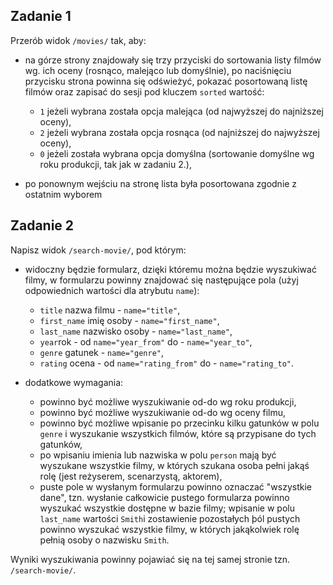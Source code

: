 ## Zadanie 1
Przerób widok `/movies/` tak, aby:
* na górze strony znajdowały się trzy przyciski do sortowania listy filmów wg. ich oceny 
(rosnąco, malejąco lub domyślnie), po naciśnięciu przycisku strona powinna się odświeżyć, 
pokazać posortowaną listę filmów oraz zapisać do sesji pod kluczem `sorted` wartość: 
   * `1` jeżeli wybrana została opcja malejąca (od najwyższej do najniższej oceny), 
   * `2` jeżeli wybrana została opcja rosnąca (od najniższej do najwyższej oceny),
   * `0` jeżeli została wybrana opcja domyślna (sortowanie domyślne wg roku produkcji, tak jak w zadaniu 2.),

* po ponownym wejściu na stronę lista była posortowana zgodnie z ostatnim wyborem


## Zadanie 2
Napisz widok `/search-movie/`, pod którym:

* widoczny będzie formularz, dzięki któremu można będzie wyszukiwać filmy, 
w formularzu powinny znajdować się następujące pola (użyj odpowiednich wartości dla atrybutu `name`):
   * `title` nazwa filmu - `name="title"`, 
   * `first_name` imię osoby - `name="first_name"`,
   * `last_name` nazwisko osoby - `name="last_name"`,
   * `year`rok - od `name="year_from"` do - `name="year_to"`,
   * `genre` gatunek - `name="genre"`, 
   * `rating` ocena - od `name="rating_from"` do - `name="rating_to"`.

* dodatkowe wymagania:
   * powinno być możliwe wyszukiwanie od-do wg roku produkcji, 
   * powinno być możliwe wyszukiwanie od-do wg oceny filmu,
   * powinno być możliwe wpisanie po przecinku kilku gatunków w polu `genre` i wyszukanie wszystkich filmów, 
   które są przypisane do tych gatunków,
   * po wpisaniu imienia lub nazwiska w polu `person` mają być wyszukane wszystkie filmy, 
   w których szukana osoba pełni jakąś rolę (jest reżyserem, scenarzystą, aktorem),
   * puste pole w wysłanym formularzu powinno oznaczać "wszystkie dane", 
   tzn. wysłanie całkowicie pustego formularza powinno wyszukać wszystkie dostępne w bazie filmy; 
   wpisanie w polu `last_name` wartości `Smith`i zostawienie pozostałych þól pustych powinno wyszukać wszystkie filmy, 
   w których jakąkolwiek rolę pełnią osoby o nazwisku `Smith`.

Wyniki wyszukiwania powinny pojawiać się na tej samej stronie tzn. `/search-movie/`.
